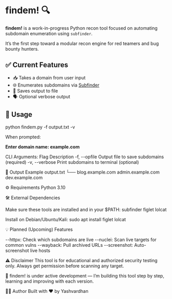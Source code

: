 # findem! 🔍

**findem!** is a work-in-progress Python recon tool focused on automating subdomain enumeration using `subfinder`.

It’s the first step toward a modular recon engine for red teamers and bug bounty hunters.

## ✅ Current Features

- 📥 Takes a domain from user input
- 🌐 Enumerates subdomains via [Subfinder](https://github.com/projectdiscovery/subfinder)
- 💾 Saves output to file
- 🗣️ Optional verbose output

## 🧪 Usage

python findem.py -f output.txt -v

When prompted:

**Enter domain name: example.com**

CLI Arguments:
Flag	Description
-f, --opfile	Output file to save subdomains (required)
-v, --verbose	Print subdomains to terminal (optional)


📁 Output Example
output.txt
└── blog.example.com
    admin.example.com
    dev.example.com


⚙️ Requirements
Python 3.10 


🛠️ External Dependencies

Make sure these tools are installed and in your $PATH:
subfinder
figlet
lolcat

Install on Debian/Ubuntu/Kali:
sudo apt install figlet lolcat


💡 Planned (Upcoming) Features

--httpx: Check which subdomains are live
--nuclei: Scan live targets for common vulns
--wayback: Pull archived URLs
--screenshot: Auto-screenshot live hosts

⚠️ Disclaimer
This tool is for educational and authorized security testing only.
Always get permission before scanning any target.

🚧 findem! is under active development — I’m building this tool step by step, learning and improving with each version.

👨‍💻 Author
Built with ❤️ by Yashvardhan
